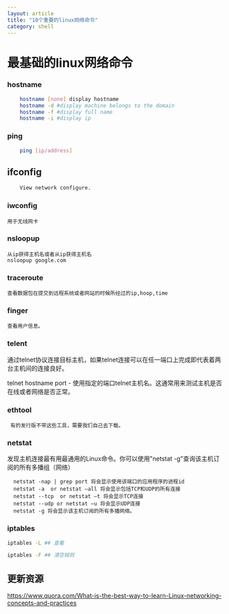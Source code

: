 ```yaml
---
layout: article
title: "10个重要的linux网络命令"
category: shell
---
```

# 最基础的linux网络命令

### hostname

```bash
	hostname [none] display hostname
	hostname -d #display machine belongs to the domain
	hostname -f #display full name
	hostname -i #display ip
```

### ping

```bash
	ping [ip/address]
```

## ifconfig

```bash
	View network configure.
```

### iwconfig

	用于无线网卡

### nsloopup

	从ip获得主机名或者从ip获得主机名
	nsloopup google.com

### traceroute

	查看数据包在提交到远程系统或者网站的时候所经过的ip,hoop,time

### finger

	查看用户信息。

### telent
通过telnet协议连接目标主机，如果telnet连接可以在任一端口上完成即代表着两台主机间的连接良好。

telnet hostname port - 使用指定的端口telnet主机名。这通常用来测试主机是否在线或者网络是否正常。


### ethtool

	 有的发行版不带这些工具，需要我们自己去下载。

### netstat

发现主机连接最有用最通用的Linux命令。你可以使用"netstat -g"查询该主机订阅的所有多播组（网络）

	  netstat -nap | grep port 将会显示使用该端口的应用程序的进程id
	  netstat -a  or netstat –all 将会显示包括TCP和UDP的所有连接
	  netstat --tcp  or netstat –t 将会显示TCP连接
	  netstat --udp or netstat –u 将会显示UDP连接
	  netstat -g 将会显示该主机订阅的所有多播网络。

### iptables

```bash
iptables -L ## 查看

iptables -F ## 清空规则
```

## 更新资源

https://www.quora.com/What-is-the-best-way-to-learn-Linux-networking-concepts-and-practices


